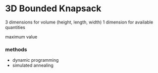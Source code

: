 # 3D Bounded Knapsack
3 dimensions for volume (height, length, width)
1 dimension for available quantities

maximum value

### methods
- dynamic programming
- simulated annealing
